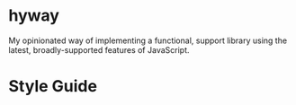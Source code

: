 # hyway
My opinionated way of implementing a functional, support library using the latest, broadly-supported features of JavaScript.

# Style Guide
